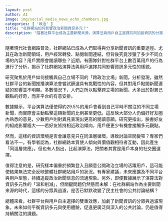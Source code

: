 ```yaml
---
layout: post
author: AI
image: img/social_media_news_echo_chambers.jpg
categories: [ '政治' ]
title: "社群網站如何影響政治新聞資訊多元？"
description: "隨著社群平台成為主要新聞來源，演算法與用戶自主選擇共同加劇資訊的分眾與過濾現象。研究顯示，多數用戶偏好瀏覽相同立場的內容，跨立場新聞的主動接觸比例有限，好友圈組成成為關鍵影響因素。這樣的現象是否正在改變民主社會的公共討論結構，成為專家持續關注的議題。"
---
```

隨著現代社會網路普及，社群網站已成為人們取得與分享新聞資訊的重要途徑。尤其在政治新聞領域，用戶經常轉發、點閱新聞連結，但背後究竟涉獵了多少不同立場的內容？用戶實際會閱讀哪些？近期，有團隊針對社群平台上數百萬用戶的行為進行了分析，揭示了社群網站演算法與用戶選擇共同影響資訊多元性的樣貌。

研究聚焦於用戶如何接觸與自己立場不同的「跨政治立場」新聞。分析發現，雖然社群平台的新聞推播演算法會嘗試篩選具有挑戰性的內容，但其對用戶點閱新聞連結的影響並不明顯。多數情況下，人們之所以點擊跨立場的新聞，大多出於對異己觀點的好奇，而非平台的有意安排。

數據顯示，平台演算法僅使得約29.5%的用戶會看到自己平時不關注的不同立場新聞，而實際會主動點擊這類新聞的比例甚至更低。這反映大部分人仍偏好好友圈內熟悉的意見，少數用戶則對異見表現出更高的閱讀意願。研究更指出，臉書好友的組成影響極大——若好友皆持相近政治傾向，用戶便更少有機會接觸多元觀點。

然而，這樣的資訊環境是否會讓意見只在同溫層循環，導致討論空間變窄？專家們看法不一。有學者認為，社群網路本質使人傾向與價值觀相符者互動，因此產生「同溫層效應」。但也有人指出，比起演算法，把關者其實是用戶本身的社交圈選擇。

值得注意的是，研究樣本偏重於頻繁登入且願意公開政治立場的活躍用戶，這可能使結果無法完全反映整體社群網站用戶的狀況。有專家建議，未來應擴及不同平台與用戶型態，持續追蹤政治新聞信息的流通現象。另外，即便數據展示了演算法對資訊多元性的「溫和削減」，但關鍵問題仍然懸而未解：在社群網站作為主要新聞來源的時代，這樣的分眾與過濾，是否已默默改變了民主社會的公共討論結構？

總體來看，社群平台與用戶自主選擇的雙重效應，加劇了新聞資訊的分眾與過濾現象。未來如何平衡資訊多元與使用體驗，促進更廣泛與深入的公共討論，仍是值得持續關注的課題。